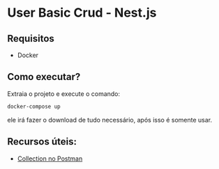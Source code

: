 # User Basic Crud - Nest.js

## Requisitos
 - Docker

## Como executar?
Extraia o projeto e execute o comando:
```bash
docker-compose up
```
ele irá fazer o download de tudo necessário, após isso é somente usar.

## Recursos úteis:
 - [Collection no Postman](/postman/API%20MEEGU.postman_collection.json)